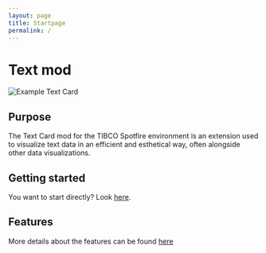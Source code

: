 ```yaml
---
layout: page
title: Startpage
permalink: /
---
```


# Text mod

![Example Text Card](/assets/images/text-card3.png)

## Purpose

The Text Card mod for the TIBCO Spotfire environment is an extension used to visualize text data in an efficient and esthetical way, often alongside other data visualizations.

## Getting started

You want to start directly? Look [here](getting-started).

## Features

More details about the features can be found [here](features)





